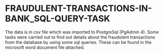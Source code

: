 # FRAUDULENT-TRANSACTIONS-IN-BANK_SQL-QUERY-TASK

The data is in csv file which was imported to PostgreSql (PgAdmin 4). 
Some tasks were carried out to find out details about the fraudulent transactions from the database by using some sql queries.
These can be found in the microsoft word document file attached.
